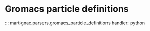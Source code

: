 # Gromacs particle definitions

::: martignac.parsers.gromacs_particle_definitions
    handler: python
